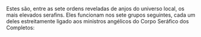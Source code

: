 ﻿Estes são, entre as sete ordens reveladas de anjos do universo local, os mais elevados serafins. Eles funcionam nos sete grupos seguintes, cada um deles estreitamente ligado aos ministros angélicos do Corpo Seráfico dos Completos: